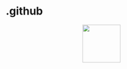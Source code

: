 # .github
<div id="header" align="center">
  <img src="https://giphy.com/stickers/GDevs-sticker-community-google-HwBlFQZFcAoUcPHZdX" width="100"/>
</div>

